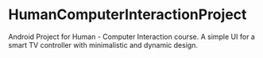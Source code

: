# HumanComputerInteractionProject
Android Project for Human - Computer Interaction course.
A simple UI for a smart TV controller with minimalistic and dynamic design.
